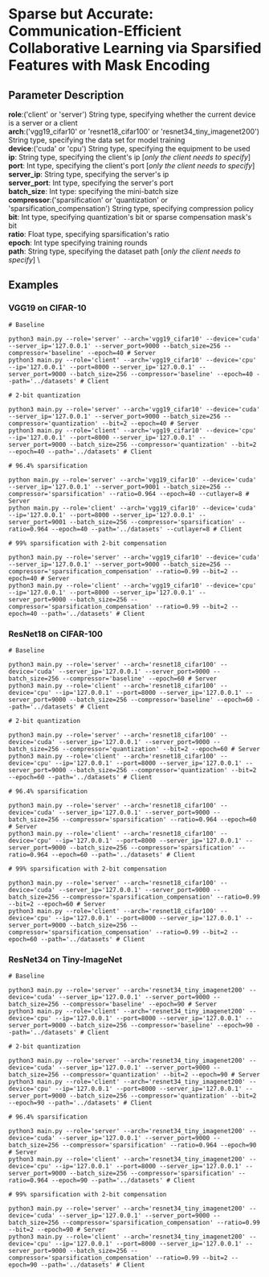 # Sparse but Accurate: Communication-Efficient Collaborative Learning via Sparsified Features with Mask Encoding

## Parameter Description

**role**:('client' or 'server') String type, specifying whether the current device is a server or a client \
**arch**:('vgg19_cifar10' or 'resnet18_cifar100' or 'resnet34_tiny_imagenet200') String type, specifying the data set for model training \
**device**:('cuda' or 'cpu') String type, specifying the equipment to be used \
**ip**: String type, specifying the client's ip [*only the client needs to specify*] \
**port**: Int type, specifying the client's port [*only the client needs to specify*] \
**server_ip**: String type, specifying the server's ip \
**server_port**: Int type, specifying the server's port \
**batch_size**: Int type: specifying the mini-batch size \
**compressor**:('sparsification' or 'quantization' or 'sparsification_compensation') String type, specifying compression policy \
**bit**: Int type, specifying quantization's bit or sparse compensation mask's bit \
**ratio**: Float type, specifying sparsification's ratio \
**epoch**: Int type specifying training rounds \
**path**: String type, specifying the dataset path [*only the client needs to specify*] \



## Examples

### VGG19 on CIFAR-10

```
# Baseline

python3 main.py --role='server' --arch='vgg19_cifar10' --device='cuda' --server_ip='127.0.0.1' --server_port=9000 --batch_size=256 --compressor='baseline' --epoch=40 # Server
python3 main.py --role='client' --arch='vgg19_cifar10' --device='cpu' --ip='127.0.0.1' --port=8000 --server_ip='127.0.0.1' --server_port=9000 --batch_size=256 --compressor='baseline' --epoch=40 --path='../datasets' # Client

# 2-bit quantization

python3 main.py --role='server' --arch='vgg19_cifar10' --device='cuda' --server_ip='127.0.0.1' --server_port=9000 --batch_size=256 --compressor='quantization' --bit=2 --epoch=40 # Server
python3 main.py --role='client' --arch='vgg19_cifar10' --device='cpu' --ip='127.0.0.1' --port=8000 --server_ip='127.0.0.1' --server_port=9000 --batch_size=256 --compressor='quantization' --bit=2 --epoch=40 --path='../datasets' # Client

# 96.4% sparsification

python main.py --role='server' --arch='vgg19_cifar10' --device='cuda' --server_ip='127.0.0.1' --server_port=9001 --batch_size=256 --compressor='sparsification' --ratio=0.964 --epoch=40 --cutlayer=8 # Server
python main.py --role='client' --arch='vgg19_cifar10' --device='cuda' --ip='127.0.0.1' --port=8000 --server_ip='127.0.0.1' --server_port=9001 --batch_size=256 --compressor='sparsification' --ratio=0.964 --epoch=40 --path='../datasets' --cutlayer=8 # Client

# 99% sparsification with 2-bit compensation

python3 main.py --role='server' --arch='vgg19_cifar10' --device='cuda' --server_ip='127.0.0.1' --server_port=9000 --batch_size=256 --compressor='sparsification_compensation' --ratio=0.99 --bit=2 --epoch=40 # Server
python3 main.py --role='client' --arch='vgg19_cifar10' --device='cpu' --ip='127.0.0.1' --port=8000 --server_ip='127.0.0.1' --server_port=9000 --batch_size=256 --compressor='sparsification_compensation' --ratio=0.99 --bit=2 --epoch=40 --path='../datasets' # Client

```

### ResNet18 on CIFAR-100

```
# Baseline

python3 main.py --role='server' --arch='resnet18_cifar100' --device='cuda' --server_ip='127.0.0.1' --server_port=9000 --batch_size=256 --compressor='baseline' --epoch=60 # Server
python3 main.py --role='client' --arch='resnet18_cifar100' --device='cpu' --ip='127.0.0.1' --port=8000 --server_ip='127.0.0.1' --server_port=9000 --batch_size=256 --compressor='baseline' --epoch=60 --path='../datasets' # Client

# 2-bit quantization

python3 main.py --role='server' --arch='resnet18_cifar100' --device='cuda' --server_ip='127.0.0.1' --server_port=9000 --batch_size=256 --compressor='quantization' --bit=2 --epoch=60 # Server
python3 main.py --role='client' --arch='resnet18_cifar100' --device='cpu' --ip='127.0.0.1' --port=8000 --server_ip='127.0.0.1' --server_port=9000 --batch_size=256 --compressor='quantization' --bit=2 --epoch=60 --path='../datasets' # Client

# 96.4% sparsification

python3 main.py --role='server' --arch='resnet18_cifar100' --device='cuda' --server_ip='127.0.0.1' --server_port=9000 --batch_size=256 --compressor='sparsification' --ratio=0.964 --epoch=60 # Server
python3 main.py --role='client' --arch='resnet18_cifar100' --device='cpu' --ip='127.0.0.1' --port=8000 --server_ip='127.0.0.1' --server_port=9000 --batch_size=256 --compressor='sparsification' --ratio=0.964 --epoch=60 --path='../datasets' # Client

# 99% sparsification with 2-bit compensation

python3 main.py --role='server' --arch='resnet18_cifar100' --device='cuda' --server_ip='127.0.0.1' --server_port=9000 --batch_size=256 --compressor='sparsification_compensation' --ratio=0.99 --bit=2 --epoch=60 # Server
python3 main.py --role='client' --arch='resnet18_cifar100' --device='cpu' --ip='127.0.0.1' --port=8000 --server_ip='127.0.0.1' --server_port=9000 --batch_size=256 --compressor='sparsification_compensation' --ratio=0.99 --bit=2 --epoch=60 --path='../datasets' # Client

```

### ResNet34 on Tiny-ImageNet

```
# Baseline

python3 main.py --role='server' --arch='resnet34_tiny_imagenet200' --device='cuda' --server_ip='127.0.0.1' --server_port=9000 --batch_size=256 --compressor='baseline' --epoch=90 # Server
python3 main.py --role='client' --arch='resnet34_tiny_imagenet200' --device='cpu' --ip='127.0.0.1' --port=8000 --server_ip='127.0.0.1' --server_port=9000 --batch_size=256 --compressor='baseline' --epoch=90 --path='../datasets' # Client

# 2-bit quantization

python3 main.py --role='server' --arch='resnet34_tiny_imagenet200' --device='cuda' --server_ip='127.0.0.1' --server_port=9000 --batch_size=256 --compressor='quantization' --bit=2 --epoch=90 # Server
python3 main.py --role='client' --arch='resnet34_tiny_imagenet200' --device='cpu' --ip='127.0.0.1' --port=8000 --server_ip='127.0.0.1' --server_port=9000 --batch_size=256 --compressor='quantization' --bit=2 --epoch=90 --path='../datasets' # Client

# 96.4% sparsification

python3 main.py --role='server' --arch='resnet34_tiny_imagenet200' --device='cuda' --server_ip='127.0.0.1' --server_port=9000 --batch_size=256 --compressor='sparsification' --ratio=0.964 --epoch=90 # Server
python3 main.py --role='client' --arch='resnet34_tiny_imagenet200' --device='cpu' --ip='127.0.0.1' --port=8000 --server_ip='127.0.0.1' --server_port=9000 --batch_size=256 --compressor='sparsification' --ratio=0.964 --epoch=90 --path='../datasets' # Client

# 99% sparsification with 2-bit compensation

python3 main.py --role='server' --arch='resnet34_tiny_imagenet200' --device='cuda' --server_ip='127.0.0.1' --server_port=9000 --batch_size=256 --compressor='sparsification_compensation' --ratio=0.99 --bit=2 --epoch=90 # Server
python3 main.py --role='client' --arch='resnet34_tiny_imagenet200' --device='cpu' --ip='127.0.0.1' --port=8000 --server_ip='127.0.0.1' --server_port=9000 --batch_size=256 --compressor='sparsification_compensation' --ratio=0.99 --bit=2 --epoch=90 --path='../datasets' # Client

```
